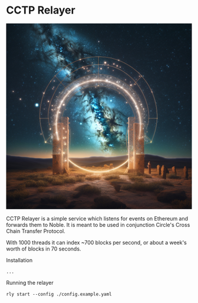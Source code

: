 # CCTP Relayer

<img src="assets/header.png" width="512px">

CCTP Relayer is a simple service which listens for events on Ethereum and forwards them to Noble.  It is meant to be used in conjunction Circle's Cross Chain Transfer Protocol.

With 1000 threads it can index ~700 blocks per second, or about a week's worth of blocks in 70 seconds.

Installation
```shell
...
```

Running the relayer
```shell
rly start --config ./config.example.yaml
```
